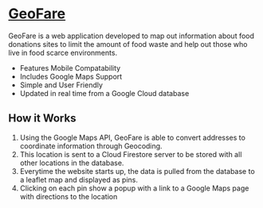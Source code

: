 # [GeoFare](https://hoohacks2022.github.io/)
GeoFare is a web application developed to map out information about food donations sites to limit the amount of food waste and help out those who live in food scarce environments.
- Features Mobile Compatability
- Includes Google Maps Support
- Simple and User Friendly
- Updated in real time from a Google Cloud database

## How it Works
1. Using the Google Maps API, GeoFare is able to convert addresses to coordinate information through Geocoding. 
2. This location is sent to a Cloud Firestore server to be stored with all other locations in the database.
3. Everytime the website starts up, the data is pulled from the database to a leaflet map and displayed as pins.
4. Clicking on each pin show a popup with a link to a Google Maps page with directions to the location
